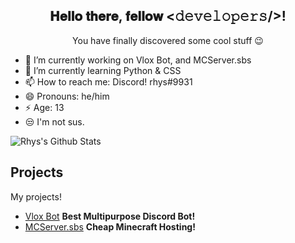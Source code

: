 <div align="center">
<h2> 𝐇𝐞𝐥𝐥𝐨 𝐭𝐡𝐞𝐫𝐞, 𝐟𝐞𝐥𝐥𝐨𝐰 <𝚍𝚎𝚟𝚎𝚕𝚘𝚙𝚎𝚛𝚜/>! 
</div>

<div align="center" width="50">



</div>

<div align="center">

You have finally discovered some cool stuff 😉<br>



</div>

<div align="center">



</div>
  
- 🔭 I’m currently working on Vlox Bot, and MCServer.sbs
- 🌱 I’m currently learning Python & CSS
- 📫 How to reach me: Discord! rhys#9931
- 😄 Pronouns: he/him
- ⚡ Age: 13
- 😒 I'm not sus. 

  
  
<img align="center" src="https://github-readme-stats.vercel.app/api?username=rhysfr&include_all_commits=true&count_private=true&show_icons=true&line_height=20&title_color=7A7ADB&icon_color=2234AE&text_color=D3D3D3&bg_color=0,000000,130F40" alt="Rhys's Github Stats">

## Projects

My projects!
  * [Vlox Bot](https://github.com/rhysfr/VloxBot) <strong> Best Multipurpose Discord Bot! </strong>
  * [MCServer.sbs](https://mcserver.sbs) <strong> Cheap Minecraft Hosting! </strong>
